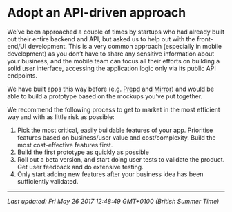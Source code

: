 # Adopt an API-driven approach

<p>We&rsquo;ve been approached a couple of times by startups who had already built out their entire backend and API, but asked us to help out with the front-end/UI development. This is a very common approach (especially in mobile development) as you don&rsquo;t have to share any sensitive information about your business, and the mobile team can focus all their efforts on building a solid user interface, accessing the application logic only via its public API endpoints.</p>
<p>We have built apps this way before (e.g. <a href="https://hanno.co/work/prepd/">Prepd</a> and <a href="https://hanno.co/work/mirror/">Mirror</a>) and would be able to build a prototype based on the mockups you&rsquo;ve put together.</p>
<p>We recommend the following process to get to market in the most efficient way and with as little risk as possible:</p>
<ol>
<li>Pick the most critical, easily buildable features of your app. Prioritise features based on business/user value and cost/complexity. Build the most cost-effective features first.</li>
<li>Build the first prototype as quickly as possible</li>
<li>Roll out a beta version, and start doing user tests to validate the product. Get user feedback and do extensive testing.</li>
<li>Only start adding new features after your business idea has been sufficiently validated.</li>
</ol>

<hr />

_Last updated: Fri May 26 2017 12:48:49 GMT+0100 (British Summer Time)_